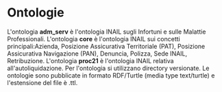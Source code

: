 # Ontologie
L'ontologia __adm_serv__ è l'ontologia INAIL sugli Infortuni e sulle Malattie Professionali.
L'ontologia __core__ è l'ontologia INAIL sui concetti principali:Azienda, Posizione Assicurativa Territoriale (PAT), Posizione Assicurativa Navigazione (PAN), Denuncia, Polizza, Sede INAIL, Retribuzione.
L'ontologia __proc21__ è l'ontologia INAIL relativa all'autoliquidazione.
Per l'ontologia si utilizzano directory versionate.
Le ontologie sono pubblicate in formato RDF/Turtle (media type text/turtle) e l'estensione del file è .ttl.
